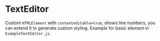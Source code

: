 # TextEditor

Custom `HTMLElement` with `contenteditable=true`, shows line numbers, you can extend it to generate custom styling.
Example for basic element in `ExampleTextEditor.js`. 
